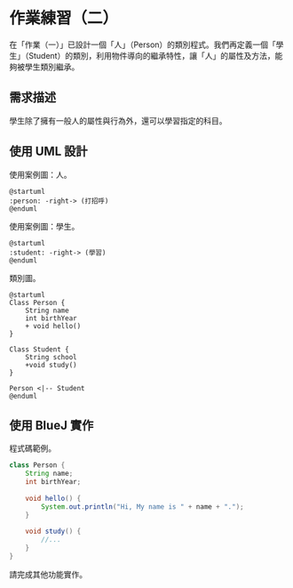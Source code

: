 # 作業練習（二）

在「作業（一）」已設計一個「人」（Person）的類別程式。我們再定義一個「學生」（Student）的類別，利用物件導向的繼承特性，讓「人」的屬性及方法，能夠被學生類別繼承。

## 需求描述

學生除了擁有一般人的屬性與行為外，還可以學習指定的科目。

## 使用 UML 設計

使用案例圖：人。

```uml
@startuml
:person: -right-> (打招呼)
@enduml
```

使用案例圖：學生。

```uml
@startuml
:student: -right-> (學習)
@enduml
```

類別圖。

```uml
@startuml
Class Person {
    String name
    int birthYear
    + void hello()
}

Class Student {
    String school
    +void study()
}

Person <|-- Student
@enduml
```

## 使用 BlueJ 實作

程式碼範例。

```java
class Person {
    String name;
    int birthYear;
    
    void hello() {
        System.out.println("Hi, My name is " + name + ".");
    }
    
    void study() {
        //...
    }
}
```

請完成其他功能實作。

